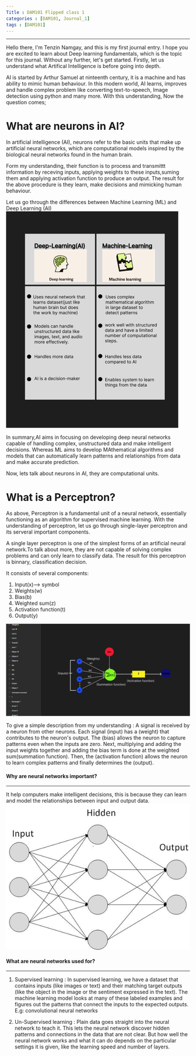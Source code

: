 ```yaml
---
Title : DAM101 Flipped class 1
categories : [DAM101, Journal_1]
tags : [DAM101]
---
```




---

Hello there, I'm Tenzin Namgay, and this is my first journal entry. I hope you are excited to learn about Deep learning fundamentals, which is the topic for this journal. Without any further, let's get started.
Firstly, let us understand what Artifical Intelligence is before going into depth.

AI is started by Arthur Samuel at ninteenth century, it is a machine and has ability to mimic human behaviour.
In this modern world, AI learns, improves and handle complex problem like converting text-to-speech, Image detection using python and many more.
With this understanding, Now the question comes;

# What are neurons in AI?
In artificial intelligence (AI), neurons refer to the basic units that make up artificial neural networks, which are computational models inspired by the biological neural networks found in the human brain.

Form my understanding, their function is to process and transmittt information by receving inputs, applying weights to these inputs,suming them and applying activation function to produce an output.
The result for the above procedure is they learn, make decisions and mimicking human behaviour.


Let us go through the differences between Machine Learning (ML) and Deep Learning (AI)
![alt text](../1-4.png)


In summary,AI aims in focusing on developing deep neural networks capable of handling complex, unstructured data and make intelligent decisions. Whereas ML aims to develop MAthematical algorithms and models that can automatically learn patterns and relationships from data and make accurate prediction.


Now, lets talk about neurons in AI, they are computational units. 


# What is a Perceptron?

As above, Perceptron is a fundamental unit of a neural network, essentially functioning as an algorithm for supervised machine learning.
With the understanding of perceptron, let us go through single-layer perceptron and its serveral important components.

A single layer perceptron is one of the simplest forms of an artificial neural network.To talk about more, they are not capable of solving complex problems and can only learn to classify data. The result for this perceptron is binnary, classification decision.


It consists of several components:
1. Input(x)--> symbol
2. Weights(w)
3. Bias(b)
4. Weighted sum(z)
5. Activation function(t)
6. Output(y)


![alt text](../1-3.png)

To give a simple description from my understanding : A signal is received by a neuron from other neurons. Each signal (input) has a (weight) that contributes to the neuron's output. The (bias) allows the neuron to capture patterns even when the inputs are zero. Next, multiplying and adding the input weights together and adding the bias term is done at the weighted sum(summation function). Then, the (activation function) allows the neuron to learn complex patterns and finally determines the (output).


#### Why are neural networks important?
---
It help computers make intelligent decisions, this is because they can learn and model the relationships between input and output data.
![alt text](../atypical_ann.jpg)


#### What are neural networks used for?
---
1. Supervised learning :
In supervised learning, we have a dataset that contains inputs (like images or text) and their matching target outputs (like the object in the image or the sentiment expressed in the text). The machine learning model looks at many of these labeled examples and figures out the patterns that connect the inputs to the expected outputs. E.g: convolutional neural networks 

2. Un-Supervised learning :
Plain data goes straight into the neural network to teach it. This lets the neural network discover hidden patterns and connections in the data that are not clear. But how well the neural network works and what it can do depends on the particular settings it is given, like the learning speed and number of layers.

















